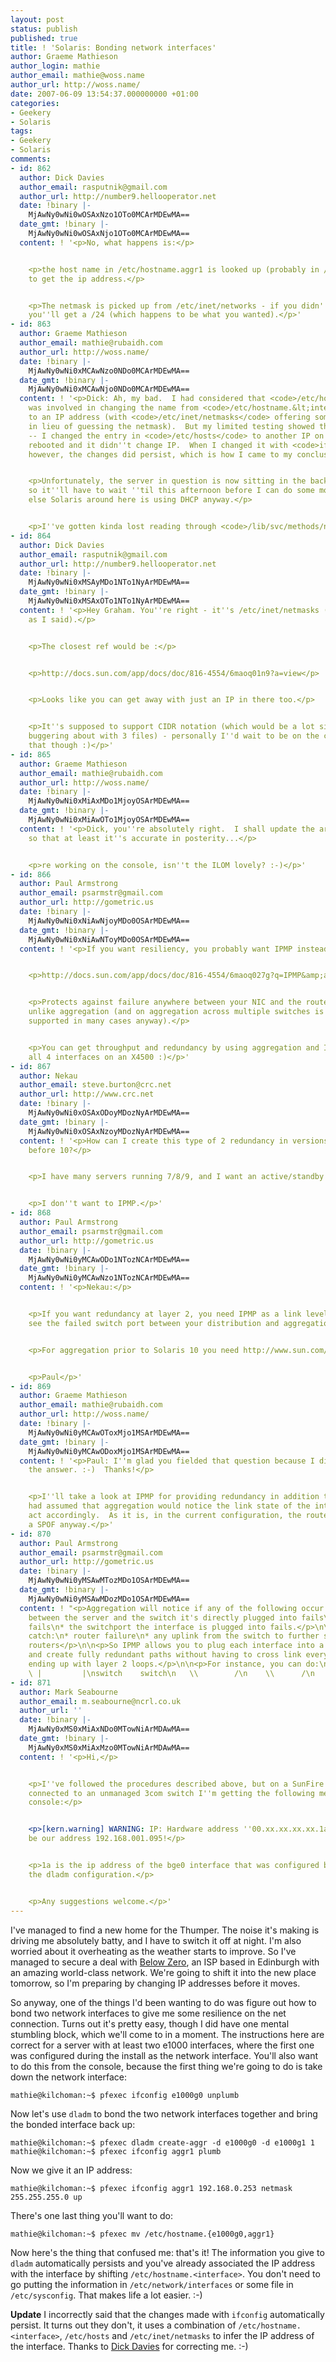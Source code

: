 ```yaml
---
layout: post
status: publish
published: true
title: ! 'Solaris: Bonding network interfaces'
author: Graeme Mathieson
author_login: mathie
author_email: mathie@woss.name
author_url: http://woss.name/
date: 2007-06-09 13:54:37.000000000 +01:00
categories:
- Geekery
- Solaris
tags:
- Geekery
- Solaris
comments:
- id: 862
  author: Dick Davies
  author_email: rasputnik@gmail.com
  author_url: http://number9.hellooperator.net
  date: !binary |-
    MjAwNy0wNi0wOSAxNzo1OTo0MCArMDEwMA==
  date_gmt: !binary |-
    MjAwNy0wNi0wOSAxNjo1OTo0MCArMDEwMA==
  content: ! '<p>No, what happens is:</p>


    <p>the host name in /etc/hostname.aggr1 is looked up (probably in /etc/hosts)
    to get the ip address.</p>


    <p>The netmask is picked up from /etc/inet/networks - if you didn''t specify it,
    you''ll get a /24 (which happens to be what you wanted).</p>'
- id: 863
  author: Graeme Mathieson
  author_email: mathie@rubaidh.com
  author_url: http://woss.name/
  date: !binary |-
    MjAwNy0wNi0xMCAwNzo0NDo0MCArMDEwMA==
  date_gmt: !binary |-
    MjAwNy0wNi0xMCAwNjo0NDo0MCArMDEwMA==
  content: ! '<p>Dick: Ah, my bad.  I had considered that <code>/etc/hosts</code>
    was involved in changing the name from <code>/etc/hostname.&lt;interface&gt;</code>
    to an IP address (with <code>/etc/inet/netmasks</code> offering some assistance
    in lieu of guessing the netmask).  But my limited testing showed this not to happen
    -- I changed the entry in <code>/etc/hosts</code> to another IP on the local network,
    rebooted and it didn''t change IP.  When I changed it with <code>ifconfig</code>,
    however, the changes did persist, which is how I came to my conclusion.</p>


    <p>Unfortunately, the server in question is now sitting in the back of the car,
    so it''ll have to wait ''til this afternoon before I can do some more testing.  Everything
    else Solaris around here is using DHCP anyway.</p>


    <p>I''ve gotten kinda lost reading through <code>/lib/svc/methods/net-physical</code>...</p>'
- id: 864
  author: Dick Davies
  author_email: rasputnik@gmail.com
  author_url: http://number9.hellooperator.net
  date: !binary |-
    MjAwNy0wNi0xMSAyMDo1NTo1NyArMDEwMA==
  date_gmt: !binary |-
    MjAwNy0wNi0xMSAxOTo1NTo1NyArMDEwMA==
  content: ! '<p>Hey Graham. You''re right - it''s /etc/inet/netmasks (not networks
    as I said).</p>


    <p>The closest ref would be :</p>


    <p>http://docs.sun.com/app/docs/doc/816-4554/6maoq01n9?a=view</p>


    <p>Looks like you can get away with just an IP in there too.</p>


    <p>It''s supposed to support CIDR notation (which would be a lot simpler than
    buggering about with 3 files) - personally I''d wait to be on the console for
    that though :)</p>'
- id: 865
  author: Graeme Mathieson
  author_email: mathie@rubaidh.com
  author_url: http://woss.name/
  date: !binary |-
    MjAwNy0wNi0xMiAxMDo1MjoyOSArMDEwMA==
  date_gmt: !binary |-
    MjAwNy0wNi0xMiAwOTo1MjoyOSArMDEwMA==
  content: ! '<p>Dick, you''re absolutely right.  I shall update the article shortly
    so that at least it''s accurate in posterity...</p>


    <p>re working on the console, isn''t the ILOM lovely? :-)</p>'
- id: 866
  author: Paul Armstrong
  author_email: psarmstr@gmail.com
  author_url: http://gometric.us
  date: !binary |-
    MjAwNy0wNi0xNiAwNjoyMDo0OSArMDEwMA==
  date_gmt: !binary |-
    MjAwNy0wNi0xNiAwNToyMDo0OSArMDEwMA==
  content: ! '<p>If you want resiliency, you probably want IPMP instead.</p>


    <p>http://docs.sun.com/app/docs/doc/816-4554/6maoq027g?q=IPMP&amp;a=view</p>


    <p>Protects against failure anywhere between your NIC and the router (inclusive)
    unlike aggregation (and on aggregation across multiple switches is only kind of
    supported in many cases anyway).</p>


    <p>You can get throughput and redundancy by using aggregation and IPMP across
    all 4 interfaces on an X4500 :)</p>'
- id: 867
  author: Nekau
  author_email: steve.burton@crc.net
  author_url: http://www.crc.net
  date: !binary |-
    MjAwNy0wNi0xOSAxODoyMDozNyArMDEwMA==
  date_gmt: !binary |-
    MjAwNy0wNi0xOSAxNzoyMDozNyArMDEwMA==
  content: ! '<p>How can I create this type of 2 redundancy in versions of Solaris
    before 10?</p>


    <p>I have many servers running 7/8/9, and I want an active/standby layer 2 config.</p>


    <p>I don''t want to IPMP.</p>'
- id: 868
  author: Paul Armstrong
  author_email: psarmstr@gmail.com
  author_url: http://gometric.us
  date: !binary |-
    MjAwNy0wNi0yMCAwODo1NTozNCArMDEwMA==
  date_gmt: !binary |-
    MjAwNy0wNi0yMCAwNzo1NTozNCArMDEwMA==
  content: ! '<p>Nekau:</p>


    <p>If you want redundancy at layer 2, you need IPMP as a link level detector won''t
    see the failed switch port between your distribution and aggregation switches.</p>


    <p>For aggregation prior to Solaris 10 you need http://www.sun.com/products/networking/ethernet/suntrunking/</p>


    <p>Paul</p>'
- id: 869
  author: Graeme Mathieson
  author_email: mathie@rubaidh.com
  author_url: http://woss.name/
  date: !binary |-
    MjAwNy0wNi0yMCAwOToxMjo1MSArMDEwMA==
  date_gmt: !binary |-
    MjAwNy0wNi0yMCAwODoxMjo1MSArMDEwMA==
  content: ! '<p>Paul: I''m glad you fielded that question because I didn''t know
    the answer. :-)  Thanks!</p>


    <p>I''ll take a look at IPMP for providing redundancy in addition to the aggregation.  I
    had assumed that aggregation would notice the link state of the interface and
    act accordingly.  As it is, in the current configuration, the router itself is
    a SPOF anyway.</p>'
- id: 870
  author: Paul Armstrong
  author_email: psarmstr@gmail.com
  author_url: http://gometric.us
  date: !binary |-
    MjAwNy0wNi0yMSAwMTozMDo1OSArMDEwMA==
  date_gmt: !binary |-
    MjAwNy0wNi0yMSAwMDozMDo1OSArMDEwMA==
  content: ! "<p>Aggregation will notice if any of the following occur:\n* the cable
    between the server and the switch it's directly plugged into fails\n* the NIC
    fails\n* the switchport the interface is plugged into fails.</p>\n\n<p>It won't
    catch:\n* router failure\n* any uplink from the switch to further switching or
    routers</p>\n\n<p>So IPMP allows you to plug each interface into a different switch
    and create fully redundant paths without having to cross link everything and potentially
    ending up with layer 2 loops.</p>\n\n<p>For instance, you can do:\nrouter    router\n
    \ |         |\nswitch    switch\n   \\        /\n    \\      /\n     server</p>\n\n<p>Paul</p>"
- id: 871
  author: Mark Seabourne
  author_email: m.seabourne@ncrl.co.uk
  author_url: ''
  date: !binary |-
    MjAwNy0xMS0xMiAxNDo0MTowNiArMDAwMA==
  date_gmt: !binary |-
    MjAwNy0xMS0xMiAxMzo0MTowNiArMDAwMA==
  content: ! '<p>Hi,</p>


    <p>I''ve followed the procedures described above, but on a SunFire V245 system
    connected to an unmanaged 3com switch I''m getting the following message on the
    console:</p>


    <p>[kern.warning] WARNING: IP: Hardware address ''00.xx.xx.xx.xx.1a'' trying to
    be our address 192.168.001.095!</p>


    <p>1a is the ip address of the bge0 interface that was configured before I attempted
    the dladm configuration.</p>


    <p>Any suggestions welcome.</p>'
---
```

I've managed to find a new home for the Thumper.  The noise it's making is driving me absolutely batty, and I have to switch it off at night.  I'm also worried about it overheating as the weather starts to improve.  So I've managed to secure a deal with [Below Zero](http://belowzero.biz/), an ISP based in Edinburgh with an amazing world-class network.  We're going to shift it into the new place tomorrow, so I'm preparing by changing IP addresses before it moves.

So anyway, one of the things I'd been wanting to do was figure out how to bond two network interfaces to give me some resilience on the net connection.  Turns out it's pretty easy, though I did have one mental stumbling block, which we'll come to in a moment. The instructions here are correct for a server with at least two e1000 interfaces, where the first one was configured during the install as the network interface.  You'll also want to do this from the console, because the first thing we're going to do is take down the network interface:

    mathie@kilchoman:~$ pfexec ifconfig e1000g0 unplumb

Now let's use `dladm` to bond the two network interfaces together and bring the bonded interface back up:

    mathie@kilchoman:~$ pfexec dladm create-aggr -d e1000g0 -d e1000g1 1
    mathie@kilchoman:~$ pfexec ifconfig aggr1 plumb

Now we give it an IP address:

    mathie@kilchoman:~$ pfexec ifconfig aggr1 192.168.0.253 netmask 255.255.255.0 up

There's one last thing you'll want to do:

    mathie@kilchoman:~$ pfexec mv /etc/hostname.{e1000g0,aggr1}

Now here's the thing that confused me: that's it!  The information you give to `dladm` automatically persists and you've already associated the IP address with the interface by shifting `/etc/hostname.<interface>`.  You don't need to go putting the information in `/etc/network/interfaces` or some file in `/etc/sysconfig`.  That makes life a lot easier. :-)

**Update** I incorrectly said that the changes made with `ifconfig` automatically persist.  It turns out they don't, it uses a combination of `/etc/hostname.<interface>`, `/etc/hosts` and `/etc/inet/netmasks` to infer the IP address of the interface.  Thanks to [Dick Davies](http://number9.hellooperator.net/) for correcting me. :-)
